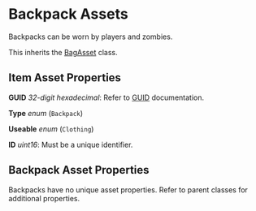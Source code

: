 Backpack Assets
===============

Backpacks can be worn by players and zombies.

This inherits the [BagAsset](/ItemAsset/BagAsset.md) class.

Item Asset Properties
---------------------

**GUID** *32-digit hexadecimal*: Refer to [GUID](/GUID.md) documentation.

**Type** *enum* (`Backpack`)

**Useable** *enum* (`Clothing`)

**ID** *uint16*: Must be a unique identifier.

Backpack Asset Properties
-------------------------

Backpacks have no unique asset properties. Refer to parent classes for additional properties.
